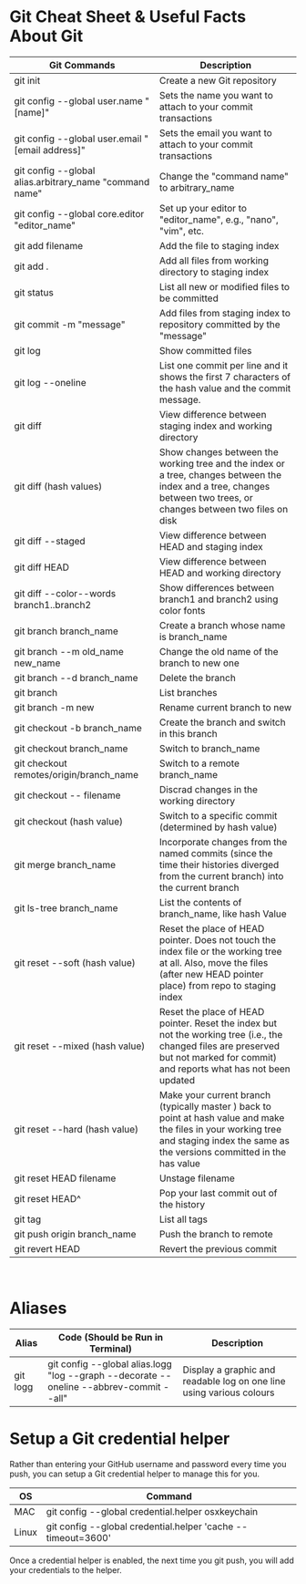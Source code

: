 # Git Cheat Sheet & Useful Facts About Git


Git Commands  | Description
--------------|------------
git init | Create a new Git repository
git config --global user.name "[name]" | Sets the name you want to attach to your commit transactions 
git config --global user.email "[email address]" | Sets the email you want to attach to your commit transactions 
git config --global alias.arbitrary_name "command name" | Change the "command name" to arbitrary_name
git config --global core.editor "editor_name" | Set up your editor to "editor_name", e.g., "nano", "vim", etc. 
git add filename | Add the file to staging index
git add . | Add all files from working directory to staging index
git status | List all new or modified files to be committed
git commit -m "message" | Add files from staging index to repository committed by the "message"
git log | Show committed files
git log --oneline | List one commit per line and it shows the first 7 characters of the hash value and the commit message.
git diff | View difference between staging index and working directory
git diff (hash values) | Show changes between the working tree and the index or a tree, changes between the index and a tree, changes between two trees, or changes between two files on disk
git diff --staged | View difference between HEAD and staging index
git diff HEAD | View difference between HEAD and working directory
git diff --color--words branch1..branch2| Show differences between branch1 and branch2 using color fonts
git branch branch_name | Create a branch whose name is branch_name
git branch --m old_name new_name | Change the old name of the branch to new one 
git branch --d branch_name | Delete the branch
git branch | List branches
git branch -m new | Rename current branch to new
git checkout -b branch_name | Create the branch and switch in this branch
git checkout branch_name | Switch to branch_name
git checkout remotes/origin/branch_name | Switch to a remote branch_name
git checkout -- filename | Discrad changes in the working directory
git checkout (hash value) | Switch to a specific commit (determined by hash value)
git merge branch_name | Incorporate changes from the named commits (since the time their histories diverged from the current branch) into the current branch
git ls-tree branch_name | List the contents of branch_name, like hash Value
git reset --soft (hash value) | Reset the place of HEAD pointer. Does not touch the index file or the working tree at all. Also, move the files (after new HEAD pointer place) from repo to staging index
git reset --mixed (hash value) | Reset the place of HEAD pointer. Reset the index but not the working tree (i.e., the changed files are preserved but not marked for commit) and reports what has not been updated
git reset --hard (hash value) | Make your current branch (typically master ) back to point at hash value and make the files in your working tree and staging index the same as the versions committed in the has value
git reset HEAD filename | Unstage filename
git reset HEAD^ | Pop your last commit out of the history
git tag | List all tags
git push origin branch_name | Push the branch to remote
git revert HEAD | Revert the previous commit
<br>

# Aliases

Alias | Code (Should be Run in Terminal) | Description
------|----------------------------------|------------
git logg | git config --global alias.logg "log --graph --decorate --oneline --abbrev-commit --all" | Display a graphic and readable log on one line using various colours

# Setup a Git credential helper
Rather than entering your GitHub username and password every time you push, you can setup a Git credential helper to manage this for you.

OS | Command 
---|--------
MAC | git config --global credential.helper osxkeychain
Linux | git config --global credential.helper 'cache --timeout=3600'

Once a credential helper is enabled, the next time you git push, you will add your credentials to the helper.



